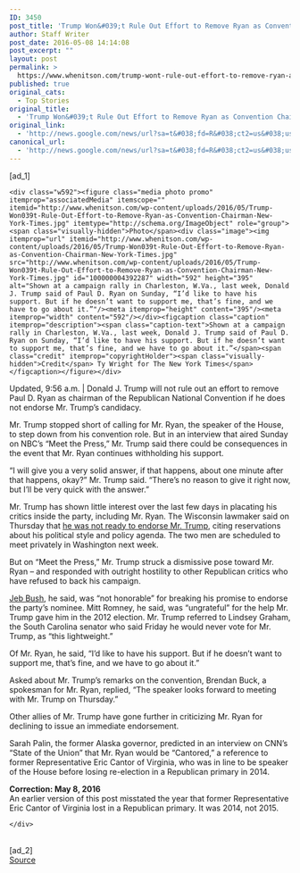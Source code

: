 ```yaml
---
ID: 3450
post_title: 'Trump Won&#039;t Rule Out Effort to Remove Ryan as Convention Chairman &#8211; New York Times'
author: Staff Writer
post_date: 2016-05-08 14:14:08
post_excerpt: ""
layout: post
permalink: >
  https://www.whenitson.com/trump-wont-rule-out-effort-to-remove-ryan-as-convention-chairman-new-york-times/
published: true
original_cats:
  - Top Stories
original_title:
  - 'Trump Won&#039;t Rule Out Effort to Remove Ryan as Convention Chairman - New York Times'
original_link:
  - 'http://news.google.com/news/url?sa=t&#038;fd=R&#038;ct2=us&#038;usg=AFQjCNHkSC38NRwu9bHql4fa6p761H-Bxw&#038;clid=c3a7d30bb8a4878e06b80cf16b898331&#038;cid=52779102043011&#038;ei=r0kvV6DIHMLYhAGr2ofIAw&#038;url=http://www.nytimes.com/politics/first-draft/2016/05/08/trump-wont-rule-out-effort-to-remove-ryan-as-convention-chairman/'
canonical_url:
  - 'http://news.google.com/news/url?sa=t&#038;fd=R&#038;ct2=us&#038;usg=AFQjCNHkSC38NRwu9bHql4fa6p761H-Bxw&#038;clid=c3a7d30bb8a4878e06b80cf16b898331&#038;cid=52779102043011&#038;ei=r0kvV6DIHMLYhAGr2ofIAw&#038;url=http://www.nytimes.com/politics/first-draft/2016/05/08/trump-wont-rule-out-effort-to-remove-ryan-as-convention-chairman/'
---
```

 [ad_1]
<br><div readability="96.137931034483">
		
	<div class="w592"><figure class="media photo promo" itemprop="associatedMedia" itemscope="" itemid="http://www.whenitson.com/wp-content/uploads/2016/05/Trump-Won039t-Rule-Out-Effort-to-Remove-Ryan-as-Convention-Chairman-New-York-Times.jpg" itemtype="http://schema.org/ImageObject" role="group"><span class="visually-hidden">Photo</span><div class="image"><img itemprop="url" itemid="http://www.whenitson.com/wp-content/uploads/2016/05/Trump-Won039t-Rule-Out-Effort-to-Remove-Ryan-as-Convention-Chairman-New-York-Times.jpg" src="http://www.whenitson.com/wp-content/uploads/2016/05/Trump-Won039t-Rule-Out-Effort-to-Remove-Ryan-as-Convention-Chairman-New-York-Times.jpg" id="100000004392287" width="592" height="395" alt="Shown at a campaign rally in Charleston, W.Va., last week, Donald J. Trump said of Paul D. Ryan on Sunday, “I’d like to have his support. But if he doesn’t want to support me, that’s fine, and we have to go about it.”"/><meta itemprop="height" content="395"/><meta itemprop="width" content="592"/></div><figcaption class="caption" itemprop="description"><span class="caption-text">Shown at a campaign rally in Charleston, W.Va., last week, Donald J. Trump said of Paul D. Ryan on Sunday, “I’d like to have his support. But if he doesn’t want to support me, that’s fine, and we have to go about it.”</span><span class="credit" itemprop="copyrightHolder"><span class="visually-hidden">Credit</span> Ty Wright for The New York Times</span></figcaption></figure></div>
<p class="story-body-text" itemprop="articleBody"><webonly><span id="t9h56s" class="update">Updated, 9:56 a.m. | </span></webonly>Donald J. Trump will not rule out an effort to remove Paul D. Ryan as chairman of the Republican National Convention if he does not endorse Mr. Trump’s candidacy.</p>
<p class="story-body-text" itemprop="articleBody">Mr. Trump stopped short of calling for Mr. Ryan, the speaker of the House, to step down from his convention role. But in an interview that aired Sunday on NBC’s “Meet the Press,” Mr. Trump said there could be consequences in the event that Mr. Ryan continues withholding his support.</p>
<p class="story-body-text" itemprop="articleBody">“I will give you a very solid answer, if that happens, about one minute after that happens, okay?” Mr. Trump said. “There’s no reason to give it right now, but I’ll be very quick with the answer.”</p>
<p class="story-body-text" itemprop="articleBody">Mr. Trump has shown little interest over the last few days in placating his critics inside the party, including Mr. Ryan. The Wisconsin lawmaker said on Thursday that <a href="http://www.nytimes.com/2016/05/06/us/politics/paul-ryan-donald-trump.html">he was not ready to endorse Mr. Trump</a>, citing reservations about his political style and policy agenda. The two men are scheduled to meet privately in Washington next week.</p>
<p class="story-body-text" itemprop="articleBody">But on “Meet the Press,” Mr. Trump struck a dismissive pose toward Mr. Ryan – and responded with outright hostility to other Republican critics who have refused to back his campaign.</p>
<p class="story-body-text" itemprop="articleBody"><a href="http://www.nytimes.com/2016/05/07/us/politics/donald-trump-seeks-republican-unity-but-finds-rejection.html">Jeb Bush</a>, he said, was “not honorable” for breaking his promise to endorse the party’s nominee. Mitt Romney, he said, was “ungrateful” for the help Mr. Trump gave him in the 2012 election. Mr. Trump referred to Lindsey Graham, the South Carolina senator who said Friday he would never vote for Mr. Trump, as “this lightweight.”</p>
<p class="story-body-text" itemprop="articleBody">Of Mr. Ryan, he said, “I’d like to have his support. But if he doesn’t want to support me, that’s fine, and we have to go about it.” </p>
<p class="story-body-text" itemprop="articleBody">Asked about Mr. Trump’s remarks on the convention, Brendan Buck, a spokesman for Mr. Ryan, replied, “The speaker looks forward to meeting with Mr. Trump on Thursday.”</p>
<p class="story-body-text" itemprop="articleBody">Other allies of Mr. Trump have gone further in criticizing Mr. Ryan for declining to issue an immediate endorsement.</p>
<p class="story-body-text" itemprop="articleBody">Sarah Palin, the former Alaska governor, predicted in an interview on CNN’s “State of the Union” that Mr. Ryan would be “Cantored,” a reference to former Representative Eric Cantor of Virginia, who was in line to be speaker of the House before losing re-election in a Republican primary in 2014.</p>

<div id="addendums" class="addendums" readability="10"><p><strong>Correction: May 8, 2016</strong> <br/>An earlier version of this post misstated the year that former Representative Eric Cantor of Virginia lost in a Republican primary. It was 2014, not 2015.</p></div>		
	
	</div>
<br>[ad_2]
<br><a href="http://news.google.com/news/url?sa=t&#038;fd=R&#038;ct2=us&#038;usg=AFQjCNHkSC38NRwu9bHql4fa6p761H-Bxw&#038;clid=c3a7d30bb8a4878e06b80cf16b898331&#038;cid=52779102043011&#038;ei=r0kvV6DIHMLYhAGr2ofIAw&#038;url=http://www.nytimes.com/politics/first-draft/2016/05/08/trump-wont-rule-out-effort-to-remove-ryan-as-convention-chairman/">Source </a>